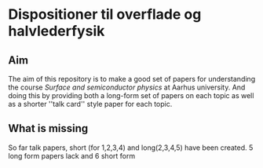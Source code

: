 # Dispositioner til overflade og halvlederfysik

## Aim
The aim of this repository is to make a good set of papers for understanding the course *Surface and semiconductor physics* at Aarhus university. And doing this by providing both a long-form set of papers on each topic as well as a shorter ''talk card'' style paper for each topic.
## What is missing
So far talk papers, short (for 1,2,3,4) and long(2,3,4,5) have been created. 5 long form papers lack and 6 short form



